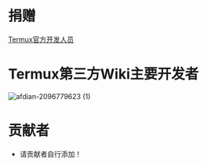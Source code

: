 # 捐赠

[Termux官方开发人员](https://termux.dev/donate)

<p hidden>你可能通过看源代码看到了这句话，虽然我(2096779623)是Termux组织成员，但是我没有加![doge](https://alpha-q3.sourcegcdn.com/2022/06/28/fjId9OKu.png)</p>

# Termux第三方Wiki主要开发者


![afdian-2096779623 (1)](https://user-images.githubusercontent.com/57583560/174523221-60697063-0e31-46b2-a2ad-1fb268bd8270.jpg)


# 贡献者


* 请贡献者自行添加！
